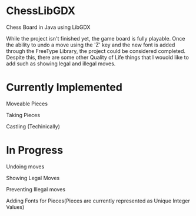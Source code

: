 # ChessLibGDX

Chess Board in Java using LibGDX

  While the project isn't finished yet, the game board is fully playable. Once the ability to undo a move using the 'Z' key and the new font is added through the FreeType Library, the project could be considered completed. Despite this, there are some other Quality of Life things that I wouold like to add such as showing legal and illegal moves.

# Currently Implemented
  Moveable Pieces
  
  Taking Pieces
  
  Castling (Techinically)
  

# In Progress
  Undoing moves
  
  Showing Legal Moves
  
  Preventing Illegal moves
  
  Adding Fonts for Pieces(Pieces are currently represented as Unique Integer Values)
  


